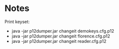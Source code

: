 # Notes

Print keyset:

- java -jar p12dumper.jar changeit demokeys.cfg.p12
- java -jar p12dumper.jar changeit florence.cfg.p12
- java -jar p12dumper.jar changeit reader.cfg.p12
